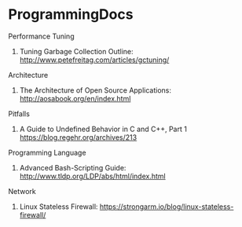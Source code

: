 # ProgrammingDocs


Performance Tuning
1. Tuning Garbage Collection Outline: http://www.petefreitag.com/articles/gctuning/

Architecture
1. The Architecture of Open Source Applications: http://aosabook.org/en/index.html

Pitfalls
1. A Guide to Undefined Behavior in C and C++, Part 1 https://blog.regehr.org/archives/213

Programming Language
1. Advanced Bash-Scripting Guide: http://www.tldp.org/LDP/abs/html/index.html

Network
1. Linux Stateless Firewall: https://strongarm.io/blog/linux-stateless-firewall/
